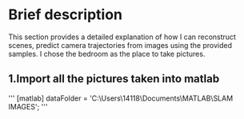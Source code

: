 # Brief description  
This section provides a detailed explanation of how I can reconstruct scenes, predict camera trajectories from images using the provided samples. I chose the bedroom as the place to take pictures.

## 1.Import all the pictures taken into matlab
''' [matlab]
dataFolder = 'C:\Users\14118\Documents\MATLAB\SLAM IMAGES';
'''
